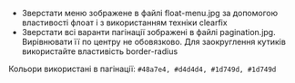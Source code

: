 - Зверстати меню зображене в файлі float-menu.jpg за допомогою властивості флоат і з використанням техніки clearfix
- Зверстати всі варанти пагінації зображені в файлі pagination.jpg. Вирівнювати її по центру не обовязково. Для заокруглення кутиків використайте властивість border-radius

Кольори використані в пагінації: ```#48a7e4, #d4d4d4, #1d749d, #1d749d```